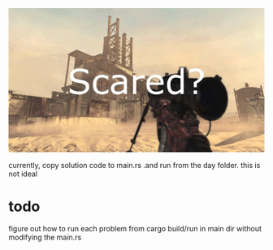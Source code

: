 ![](./maxresdefault.jpg)

currently, copy solution code to main.rs .and run from the day folder. this is not ideal

# todo
figure out how to run each problem from cargo build/run in main dir without modifying the main.rs
